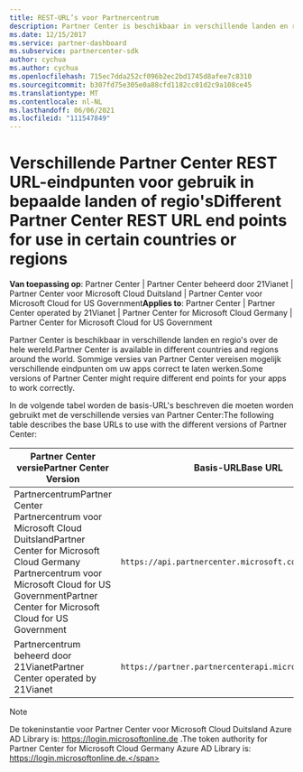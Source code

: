 ```yaml
---
title: REST-URL’s voor Partnercentrum
description: Partner Center is beschikbaar in verschillende landen en regio's. Meer informatie Partner Center eindpunten en basis-REST-URL's die uw apps moeten gebruiken om goed te werken.
ms.date: 12/15/2017
ms.service: partner-dashboard
ms.subservice: partnercenter-sdk
author: cychua
ms.author: cychua
ms.openlocfilehash: 715ec7dda252cf096b2ec2bd1745d8afee7c8310
ms.sourcegitcommit: b307fd75e305e0a88cfd1182cc01d2c9a108ce45
ms.translationtype: MT
ms.contentlocale: nl-NL
ms.lasthandoff: 06/06/2021
ms.locfileid: "111547849"
---
```

# <a name="different-partner-center-rest-url-end-points-for-use-in-certain-countries-or-regions"></a><span data-ttu-id="403e6-104">Verschillende Partner Center REST URL-eindpunten voor gebruik in bepaalde landen of regio's</span><span class="sxs-lookup"><span data-stu-id="403e6-104">Different Partner Center REST URL end points for use in certain countries or regions</span></span>

<span data-ttu-id="403e6-105">**Van toepassing op**: Partner Center | Partner Center beheerd door 21Vianet | Partner Center voor Microsoft Cloud Duitsland | Partner Center voor Microsoft Cloud for US Government</span><span class="sxs-lookup"><span data-stu-id="403e6-105">**Applies to**: Partner Center | Partner Center operated by 21Vianet | Partner Center for Microsoft Cloud Germany | Partner Center for Microsoft Cloud for US Government</span></span>

<span data-ttu-id="403e6-106">Partner Center is beschikbaar in verschillende landen en regio's over de hele wereld.</span><span class="sxs-lookup"><span data-stu-id="403e6-106">Partner Center is available in different countries and regions around the world.</span></span> <span data-ttu-id="403e6-107">Sommige versies van Partner Center vereisen mogelijk verschillende eindpunten om uw apps correct te laten werken.</span><span class="sxs-lookup"><span data-stu-id="403e6-107">Some versions of Partner Center might require different end points for your apps to work correctly.</span></span>

<span data-ttu-id="403e6-108">In de volgende tabel worden de basis-URL's beschreven die moeten worden gebruikt met de verschillende versies van Partner Center:</span><span class="sxs-lookup"><span data-stu-id="403e6-108">The following table describes the base URLs to use with the different versions of Partner Center:</span></span>

| <span data-ttu-id="403e6-109">Partner Center versie</span><span class="sxs-lookup"><span data-stu-id="403e6-109">Partner Center Version</span></span>  | <span data-ttu-id="403e6-110">Basis-URL</span><span class="sxs-lookup"><span data-stu-id="403e6-110">Base URL</span></span>  |
|---------|---------|
|<span data-ttu-id="403e6-111">Partnercentrum</span><span class="sxs-lookup"><span data-stu-id="403e6-111">Partner Center</span></span></br><span data-ttu-id="403e6-112">Partnercentrum voor Microsoft Cloud Duitsland</span><span class="sxs-lookup"><span data-stu-id="403e6-112">Partner Center for Microsoft Cloud Germany</span></span></br><span data-ttu-id="403e6-113">Partnercentrum voor Microsoft Cloud for US Government</span><span class="sxs-lookup"><span data-stu-id="403e6-113">Partner Center for Microsoft Cloud for US Government</span></span>     | `https://api.partnercenter.microsoft.com`        |
|<span data-ttu-id="403e6-114">Partnercentrum beheerd door 21Vianet</span><span class="sxs-lookup"><span data-stu-id="403e6-114">Partner Center operated by 21Vianet</span></span>  |  `https://partner.partnercenterapi.microsoftonline.cn`       |

>[!NOTE]
><span data-ttu-id="403e6-115">De tokeninstantie voor Partner Center voor Microsoft Cloud Duitsland Azure AD Library is: https://login.microsoftonline.de .</span><span class="sxs-lookup"><span data-stu-id="403e6-115">The token authority for Partner Center for Microsoft Cloud Germany Azure AD Library is: https://login.microsoftonline.de.</span></span>
